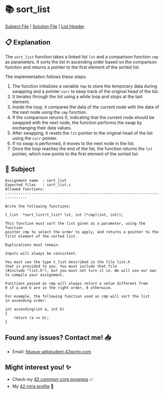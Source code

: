 # :books: sort_list

[Subject File](./subject.en.txt) | [Solution File](sort_list.c) | [List Header](./list.h)

## :clipboard: Explanation

The `sort_list` function takes a linked list `lst` and a comparison function `cmp` as parameters. It sorts the list in ascending order based on the comparison function and returns a pointer to the first element of the sorted list.

The implementation follows these steps:

1. The function initializes a variable `tmp` to store the temporary data during swapping and a pointer `curr` to keep track of the original head of the list.
2. It iterates through the list using a while loop and stops at the last element.
3. Inside the loop, it compares the data of the current node with the data of the next node using the `cmp` function.
4. If the comparison returns 0, indicating that the current node should be swapped with the next node, the function performs the swap by exchanging their data values.
5. After swapping, it resets the `lst` pointer to the original head of the list using the `curr` pointer.
6. If no swap is performed, it moves to the next node in the list.
7. Once the loop reaches the end of the list, the function returns the `lst` pointer, which now points to the first element of the sorted list.

## :pencil: Subject

```
Assignment name  : sort_list
Expected files   : sort_list.c
Allowed functions: 
--------------------------------------------------------------------------------

Write the following functions:

t_list	*sort_list(t_list* lst, int (*cmp)(int, int));

This function must sort the list given as a parameter, using the function 
pointer cmp to select the order to apply, and returns a pointer to the 
first element of the sorted list.

Duplications must remain.

Inputs will always be consistent.

You must use the type t_list described in the file list.h 
that is provided to you. You must include that file 
(#include "list.h"), but you must not turn it in. We will use our own 
to compile your assignment.

Functions passed as cmp will always return a value different from 
0 if a and b are in the right order, 0 otherwise.

For example, the following function used as cmp will sort the list 
in ascending order:

int ascending(int a, int b)
{
	return (a <= b);
}

```

## Found any issues? Contact me! 📥

- Email: fduque-a@student.42porto.com

## Might interest you! :sparkles:

- Check my [42 common-core progress](https://github.com/fduquea/42cursus) :chart_with_upwards_trend:
- My [42 intra profile](https://profile.intra.42.fr/users/fduque-a) :bust_in_silhouette: